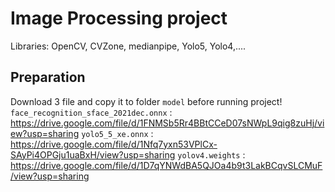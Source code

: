 # Image Processing project

Libraries: OpenCV, CVZone, medianpipe, Yolo5, Yolo4,....

## Preparation
Download 3 file and copy it to folder `model` before running project!
`face_recognition_sface_2021dec.onnx` : https://drive.google.com/file/d/1FNMSb5Rr4BBtCCeD07sNWpL9qig8zuHj/view?usp=sharing
`yolo5_5_xe.onnx` : https://drive.google.com/file/d/1Nfq7yxn53VPlCx-SAyPi4OPGju1uaBxH/view?usp=sharing
`yolov4.weights` : https://drive.google.com/file/d/1D7qYNWdBA5QJOa4b9t3LakBCqvSLCMuF/view?usp=sharing
